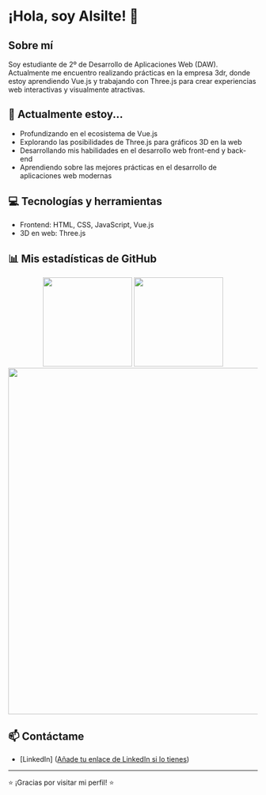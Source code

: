 # ¡Hola, soy Alsilte! 👋

## Sobre mí
Soy estudiante de 2º de Desarrollo de Aplicaciones Web (DAW). Actualmente me encuentro realizando prácticas en la empresa 3dr, donde estoy aprendiendo Vue.js y trabajando con Three.js para crear experiencias web interactivas y visualmente atractivas.

## 🌱 Actualmente estoy...
- Profundizando en el ecosistema de Vue.js
- Explorando las posibilidades de Three.js para gráficos 3D en la web
- Desarrollando mis habilidades en el desarrollo web front-end y back-end
- Aprendiendo sobre las mejores prácticas en el desarrollo de aplicaciones web modernas

## 💻 Tecnologías y herramientas
- Frontend: HTML, CSS, JavaScript, Vue.js
- 3D en web: Three.js

## 📊 Mis estadísticas de GitHub

<div align="center">
  <img height="180em" src="https://github-readme-stats.vercel.app/api?username=Alsilte&show_icons=true&theme=dracula&locale=es" />
  <img height="180em" src="https://github-readme-stats.vercel.app/api/top-langs/?username=Alsilte&layout=compact&theme=dracula&locale=es" />
</div>

<div align="center">
  <img width="700em" src="https://github-readme-streak-stats.herokuapp.com/?user=Alsilte&theme=dracula&locale=es" />
</div>

## 📫 Contáctame
- [LinkedIn] ([Añade tu enlace de LinkedIn si lo tienes](https://www.linkedin.com/in/alejandro-silla-tejero-7a75bb146/?originalSubdomain=es))


---
⭐️ ¡Gracias por visitar mi perfil! ⭐️
